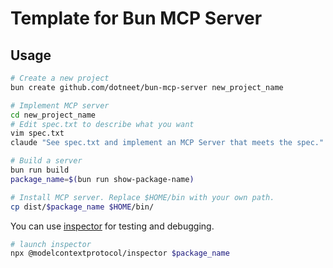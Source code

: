 # Template for Bun MCP Server

## Usage

```bash
# Create a new project
bun create github.com/dotneet/bun-mcp-server new_project_name

# Implement MCP server
cd new_project_name
# Edit spec.txt to describe what you want
vim spec.txt
claude "See spec.txt and implement an MCP Server that meets the spec."

# Build a server
bun run build
package_name=$(bun run show-package-name)

# Install MCP server. Replace $HOME/bin with your own path.
cp dist/$package_name $HOME/bin/
```

You can use [inspector](https://github.com/modelcontextprotocol/inspector) for testing and debugging.

```bash
# launch inspector
npx @modelcontextprotocol/inspector $package_name
```
